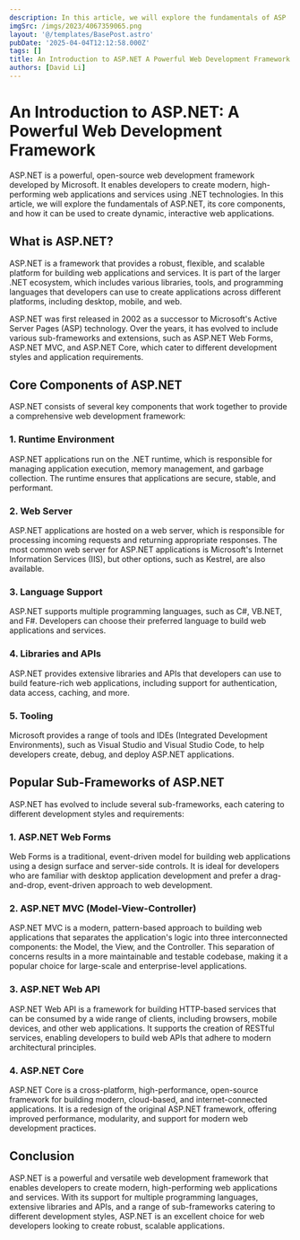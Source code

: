 ```yaml
---
description: In this article, we will explore the fundamentals of ASP
imgSrc: /imgs/2023/4067359065.png
layout: '@/templates/BasePost.astro'
pubDate: '2025-04-04T12:12:58.000Z'
tags: []
title: An Introduction to ASP.NET A Powerful Web Development Framework
authors: [David Li]
---
```


# An Introduction to ASP.NET: A Powerful Web Development Framework

ASP.NET is a powerful, open-source web development framework developed by Microsoft. It enables developers to create modern, high-performing web applications and services using .NET technologies. In this article, we will explore the fundamentals of ASP.NET, its core components, and how it can be used to create dynamic, interactive web applications.

## What is ASP.NET?

ASP.NET is a framework that provides a robust, flexible, and scalable platform for building web applications and services. It is part of the larger .NET ecosystem, which includes various libraries, tools, and programming languages that developers can use to create applications across different platforms, including desktop, mobile, and web.

ASP.NET was first released in 2002 as a successor to Microsoft's Active Server Pages (ASP) technology. Over the years, it has evolved to include various sub-frameworks and extensions, such as ASP.NET Web Forms, ASP.NET MVC, and ASP.NET Core, which cater to different development styles and application requirements.

## Core Components of ASP.NET

ASP.NET consists of several key components that work together to provide a comprehensive web development framework:

### 1. Runtime Environment

ASP.NET applications run on the .NET runtime, which is responsible for managing application execution, memory management, and garbage collection. The runtime ensures that applications are secure, stable, and performant.

### 2. Web Server

ASP.NET applications are hosted on a web server, which is responsible for processing incoming requests and returning appropriate responses. The most common web server for ASP.NET applications is Microsoft's Internet Information Services (IIS), but other options, such as Kestrel, are also available.

### 3. Language Support

ASP.NET supports multiple programming languages, such as C#, VB.NET, and F#. Developers can choose their preferred language to build web applications and services.

### 4. Libraries and APIs

ASP.NET provides extensive libraries and APIs that developers can use to build feature-rich web applications, including support for authentication, data access, caching, and more.

### 5. Tooling

Microsoft provides a range of tools and IDEs (Integrated Development Environments), such as Visual Studio and Visual Studio Code, to help developers create, debug, and deploy ASP.NET applications.

## Popular Sub-Frameworks of ASP.NET

ASP.NET has evolved to include several sub-frameworks, each catering to different development styles and requirements:

### 1. ASP.NET Web Forms

Web Forms is a traditional, event-driven model for building web applications using a design surface and server-side controls. It is ideal for developers who are familiar with desktop application development and prefer a drag-and-drop, event-driven approach to web development.

### 2. ASP.NET MVC (Model-View-Controller)

ASP.NET MVC is a modern, pattern-based approach to building web applications that separates the application's logic into three interconnected components: the Model, the View, and the Controller. This separation of concerns results in a more maintainable and testable codebase, making it a popular choice for large-scale and enterprise-level applications.

### 3. ASP.NET Web API

ASP.NET Web API is a framework for building HTTP-based services that can be consumed by a wide range of clients, including browsers, mobile devices, and other web applications. It supports the creation of RESTful services, enabling developers to build web APIs that adhere to modern architectural principles.

### 4. ASP.NET Core

ASP.NET Core is a cross-platform, high-performance, open-source framework for building modern, cloud-based, and internet-connected applications. It is a redesign of the original ASP.NET framework, offering improved performance, modularity, and support for modern web development practices.

## Conclusion

ASP.NET is a powerful and versatile web development framework that enables developers to create modern, high-performing web applications and services. With its support for multiple programming languages, extensive libraries and APIs, and a range of sub-frameworks catering to different development styles, ASP.NET is an excellent choice for web developers looking to create robust, scalable applications.